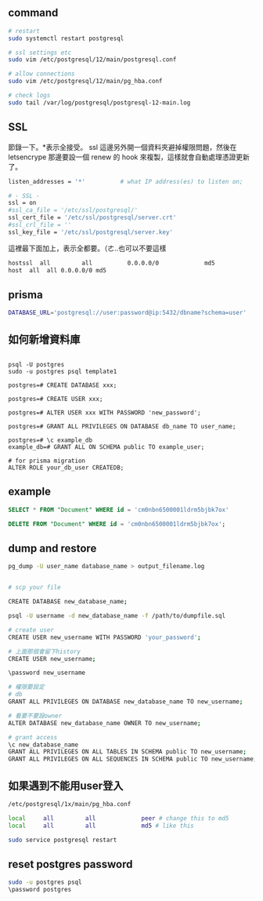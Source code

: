 ## command

```bash
# restart
sudo systemctl restart postgresql

# ssl settings etc
sudo vim /etc/postgresql/12/main/postgresql.conf

# allow connections
sudo vim /etc/postgresql/12/main/pg_hba.conf

# check logs
sudo tail /var/log/postgresql/postgresql-12-main.log
```

## SSL

節錄一下。\*表示全接受。
ssl 這邊另外開一個資料夾避掉權限問題，然後在 letsencrype 那邊要設一個 renew 的 hook 來複製，這樣就會自動處理憑證更新了。

```bash filename="/etc/postgresql/12/main/postgresql.conf"
listen_addresses = '*'          # what IP address(es) to listen on;

# - SSL -
ssl = on
#ssl_ca_file = '/etc/ssl/postgresql/'
ssl_cert_file = '/etc/ssl/postgresql/server.crt'
#ssl_crl_file = ''
ssl_key_file = '/etc/ssl/postgresql/server.key'
```

這裡最下面加上，表示全都要。（ㄜ..也可以不要這樣

```bash filename="/etc/postgresql/12/main/pg_hba.conf"
hostssl  all         all          0.0.0.0/0             md5
host  all  all 0.0.0.0/0 md5
```

## prisma

```bash
DATABASE_URL='postgresql://user:password@ip:5432/dbname?schema=user'
```

## 如何新增資料庫

```

psql -U postgres
sudo -u postgres psql template1

postgres=# CREATE DATABASE xxx;

postgres=# CREATE USER xxx;

postgres=# ALTER USER xxx WITH PASSWORD 'new_password';

postgres=# GRANT ALL PRIVILEGES ON DATABASE db_name TO user_name;

postgres=# \c example_db
example_db=# GRANT ALL ON SCHEMA public TO example_user;

# for prisma migration
ALTER ROLE your_db_user CREATEDB;

```

## example

```sql
SELECT * FROM "Document" WHERE id = 'cm0nbn6500001ldrm5bjbk7ox'

DELETE FROM "Document" WHERE id = 'cm0nbn6500001ldrm5bjbk7ox';

```

## dump and restore

```bash
pg_dump -U user_name database_name > output_filename.log


# scp your file

CREATE DATABASE new_database_name;

psql -U username -d new_database_name -f /path/to/dumpfile.sql

# create user
CREATE USER new_username WITH PASSWORD 'your_password';

# 上面那個會留下history
CREATE USER new_username;

\password new_username

# 權限要設定
# db
GRANT ALL PRIVILEGES ON DATABASE new_database_name TO new_username;

# 看要不要設owner
ALTER DATABASE new_database_name OWNER TO new_username;

# grant access
\c new_database_name
GRANT ALL PRIVILEGES ON ALL TABLES IN SCHEMA public TO new_username;
GRANT ALL PRIVILEGES ON ALL SEQUENCES IN SCHEMA public TO new_username;
```

## 如果遇到不能用user登入

```bash
/etc/postgresql/1x/main/pg_hba.conf

local     all         all             peer # change this to md5
local     all         all             md5 # like this

sudo service postgresql restart
```

## reset postgres password

```bash
sudo -u postgres psql
\password postgres
```
